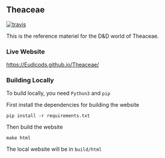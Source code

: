 ## Theaceae
[![travis](https://travis-ci.com/Eudicods/Theaceae.svg?branch=main)](https://travis-ci.com/github/Eudicods/Theaceae)

This is the reference materiel for the D&D world of Theaceae.

### Live Website
https://Eudicods.github.io/Theaceae/

### Building Locally

To build locally, you need `Python3` and `pip`

First install the dependencies for building the website
```
pip install -r requirements.txt
```

Then build the website
```
make html
```

The local website will be in `build/html`
